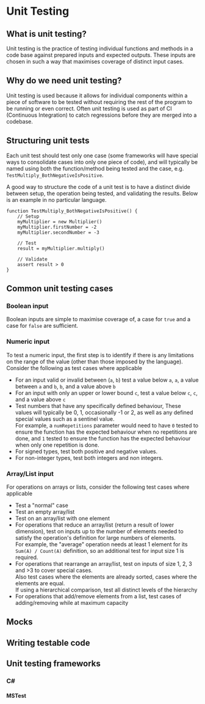 # Unit Testing

## What is unit testing?

Unit testing is the practice of testing individual functions and methods
in a code base against prepared inputs and expected outputs. These inputs
are chosen in such a way that maximises coverage of distinct input cases.

## Why do we need unit testing?

Unit testing is used because it allows for individual components within
a piece of software to be tested without requiring the rest of the program
to be running or even correct. Often unit testing is used as part of CI
(Continuous Integration) to catch regressions before they are merged into
a codebase.

## Structuring unit tests

Each unit test should test only one case (some frameworks will have special
ways to consolidate cases into only one piece of code), and will typically
be named using both the function/method being tested and the case, e.g. 
`TestMultiply_BothNegativeIsPositive`.

A good way to structure the code of a unit test is to have a distinct
divide between setup, the operation being tested, and validating the results.
Below is an example in no particular language.
```
function TestMultiply_BothNegativeIsPositive() {
    // Setup
    myMultiplier = new Multiplier()
    myMultiplier.firstNumber = -2
    myMultiplier.secondNumber = -3
    
    // Test
    result = myMultiplier.multiply()

    // Validate
    assert result > 0
}
```

## Common unit testing cases

### Boolean input

Boolean inputs are simple to maximise coverage of, a case for `true` and
a case for `false` are sufficient.

### Numeric input

To test a numeric input, the first step is to identify if there is any limitations
on the range of the value (other than those imposed by the language). Consider
the following as test cases where applicable

- For an input valid or invalid between (`a`, `b`) test a value below `a`, `a`,
a value between `a` and `b`, `b`, and a value above `b`
- For an input with only an upper or lower bound `c`, test a value below `c`,
`c`, and a value above `c`
- Test numbers that have any specifically defined behaviour,  These values will
typically be 0, 1, occasionally -1 or 2, as well as any defined special values
such as a sentinel value.\
For example, a `numRepetitions` parameter would need to have `0` tested to ensure
the function has the expected behaviour when no repetitions are done, and `1` tested
to ensure the function has the expected behaviour when only one repetition is done.
- For signed types, test both positive and negative values.
- For non-integer types, test both integers and non integers.

### Array/List input

For operations on arrays or lists, consider the following test cases where
applicable

- Test a "normal" case
- Test an empty array/list
- Test on an array/list with one element
- For operations that reduce an array/list (return a result of lower dimension),
test on inputs up to the number of elements needed to satisfy the operation's
definition for large numbers of elements.\
For example, the "average" operation needs at least 1 element for its `Sum(A) / Count(A)`
definition, so an additional test for input size 1 is required.
- For operations that rearrange an array/list, test on inputs of size 1, 2, 3 and >3
to cover special cases.\
Also test cases where the elements are already sorted, cases where the elements are
equal.\
If using a hierarchical comparison, test all distinct levels of the hierarchy
- For operations that add/remove elements from a list, test cases of adding/removing
while at maximum capacity

## Mocks

## Writing testable code

## Unit testing frameworks

### C#

#### MSTest